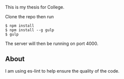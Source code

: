 This is my thesis for College.

Clone the repo then run
```
$ npm install
$ npm install --g gulp
$ gulp
```

The server will then be running on port 4000.

## About
I am using es-lint to help ensure the quality of the code.
